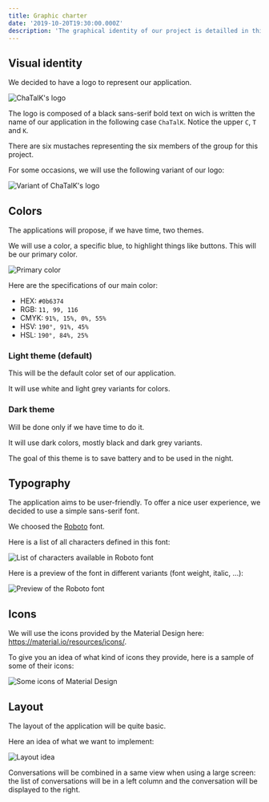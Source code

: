 ```yaml
---
title: Graphic charter
date: '2019-10-20T19:30:00.000Z'
description: 'The graphical identity of our project is detailled in this blog post.'
---
```


## Visual identity

We decided to have a logo to represent our application.

![ChaTalK's logo](chatalk-square-512.png)

The logo is composed of a black sans-serif bold text on wich is written the name of our application in the following case `ChaTalK`.
Notice the upper `C`, `T` and `K`.

There are six mustaches representing the six members of the group for this project.

For some occasions, we will use the following variant of our logo:

![Variant of ChaTalK's logo](chatalk-square-512-primary.png)

## Colors

The applications will propose, if we have time, two themes.

We will use a color, a specific blue, to highlight things like buttons.
This will be our primary color.

![Primary color](0a6375.png)

Here are the specifications of our main color:

- HEX: `#0b6374`
- RGB: `11, 99, 116`
- CMYK: `91%, 15%, 0%, 55%`
- HSV: `190°, 91%, 45%`
- HSL: `190°, 84%, 25%`

### Light theme (default)

This will be the default color set of our application.

It will use white and light grey variants for colors.

### Dark theme

Will be done only if we have time to do it.

It will use dark colors, mostly black and dark grey variants.

The goal of this theme is to save battery and to be used in the night.

## Typography

The application aims to be user-friendly.
To offer a nice user experience, we decided to use a simple sans-serif font.

We choosed the [Roboto](https://fonts.google.com/specimen/Roboto) font.

Here is a list of all characters defined in this font:

![List of characters available in Roboto font](roboto-chars.png)

Here is a preview of the font in different variants (font weight, italic, ...):

![Preview of the Roboto font](roboto-preview.png)

## Icons

We will use the icons provided by the Material Design here: https://material.io/resources/icons/.

To give you an idea of what kind of icons they provide, here is a sample of some of their icons:

![Some icons of Material Design](material-icons.png)

## Layout

The layout of the application will be quite basic.

Here an idea of what we want to implement:

![Layout idea](layout.png)

Conversations will be combined in a same view when using a large screen: the list of conversations will be in a left column and the conversation will be displayed to the right.
